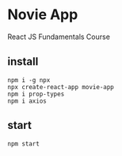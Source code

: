 # Novie App

React JS Fundamentals Course

## install

```
npm i -g npx
npx create-react-app movie-app
npm i prop-types
npm i axios
```

## start

```
npm start
```
